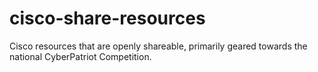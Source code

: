 # cisco-share-resources
Cisco resources that are openly shareable, primarily geared towards the national CyberPatriot Competition.
